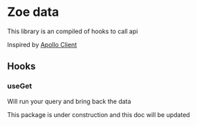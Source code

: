 # Zoe data

This library is an compiled of hooks to call api 

Inspired by [Apollo Client](https://www.apollographql.com/docs/react/)

## Hooks 

### useGet
Will run your query and bring back the data 

This package is under construction and this doc will be updated 
